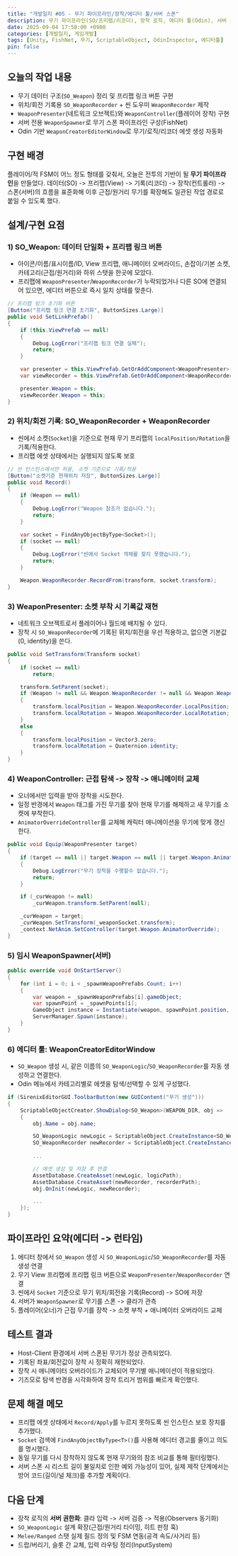 ```yaml
---
title: "개발일지 #05 - 무기 파이프라인/장착/에디터 툴/서버 스폰"
description: 무기 파이프라인(SO/프리팹/리코더), 장착 로직, 에디터 툴(Odin), 서버 스폰 정리
date: 2025-09-04 17:58:00 +0900
categories: [개발일지, 게임개발]
tags: [Unity, FishNet, 무기, ScriptableObject, OdinInspector, 에디터툴]
pin: false
---
```


## 오늘의 작업 내용

- 무기 데이터 구조(`SO_Weapon`) 정리 및 프리팹 링크 버튼 구현
- 위치/회전 기록용 `SO_WeaponRecorder` + 씬 도우미 `WeaponRecorder` 제작
- `WeaponPresenter`(네트워크 오브젝트)와 `WeaponController`(플레이어 장착) 구현
- 서버 전용 `WeaponSpawner`로 무기 스폰 파이프라인 구성(FishNet)
- Odin 기반 `WeaponCreatorEditorWindow`로 무기/로직/리코더 에셋 생성 자동화

## 구현 배경

플레이어/적 FSM이 어느 정도 형태를 갖춰서, 오늘은 전투의 기반이 될 **무기 파이프라인**을 만들었다. 데이터(SO) -> 프리팹(View) -> 기록(리코더) -> 장착(컨트롤러) -> 스폰(서버)의 흐름을 표준화해 이후 근접/원거리 무기를 확장해도 일관된 작업 경로로 붙일 수 있도록 했다.

## 설계/구현 요점

### 1) SO_Weapon: 데이터 단일화 + 프리팹 링크 버튼

- 아이콘/이름/표시이름/ID, View 프리팹, 애니메이터 오버라이드, 손잡이/기본 소켓, 카테고리(근접/원거리)와 하위 스탯을 한곳에 모았다.
- 프리팹에 `WeaponPresenter`/`WeaponRecorder`가 누락되었거나 다른 SO에 연결되어 있으면, 에디터 버튼으로 즉시 일치 상태를 맞춘다.

```csharp
// 프리팹 링크 초기화 버튼
[Button("프리팹 링크 연결 초기화", ButtonSizes.Large)]
public void SetLinkPrefab()
{
    if (this.ViewPrefab == null)
    {
        Debug.LogError("프리팹 링크 연결 실패");
        return;
    }

    var presenter = this.ViewPrefab.GetOrAddComponent<WeaponPresenter>();
    var viewRecorder = this.ViewPrefab.GetOrAddComponent<WeaponRecorder>();

    presenter.Weapon = this;
    viewRecorder.Weapon = this;
}
```

### 2) 위치/회전 기록: SO_WeaponRecorder + WeaponRecorder

- 씬에서 소켓(`Socket`)을 기준으로 현재 무기 프리팹의 `localPosition/Rotation`을 기록/적용한다.
- 프리팹 에셋 상태에서는 실행되지 않도록 보호

```csharp
// 씬 인스턴스에서만 허용, 소켓 기준으로 기록/적용
[Button("소켓기준 현재위치 저장", ButtonSizes.Large)]
public void Record()
{
    if (Weapon == null)
    {
        Debug.LogError("Weapon 참조가 없습니다.");
        return;
    }

    var socket = FindAnyObjectByType<Socket>();
    if (socket == null)
    {
        Debug.LogError("씬에서 Socket 객체를 찾지 못했습니다.");
        return;
    }

    Weapon.WeaponRecorder.RecordFrom(transform, socket.transform);
}
```

### 3) WeaponPresenter: 소켓 부착 시 기록값 재현

- 네트워크 오브젝트로서 플레이어나 월드에 배치될 수 있다.
- 장착 시 `SO_WeaponRecorder`에 기록된 위치/회전을 우선 적용하고, 없으면 기본값(0, identity)을 쓴다.

```csharp
public void SetTransform(Transform socket)
{
    if (socket == null)
        return;

    transform.SetParent(socket);
    if (Weapon != null && Weapon.WeaponRecorder != null && Weapon.WeaponRecorder.IsRecorded == true)
    {
        transform.localPosition = Weapon.WeaponRecorder.LocalPosition;
        transform.localRotation = Weapon.WeaponRecorder.LocalRotation;
    }
    else
    {
        transform.localPosition = Vector3.zero;
        transform.localRotation = Quaternion.identity;
    }
}
```

### 4) WeaponController: 근접 탐색 -> 장착 -> 애니메이터 교체

- 오너에서만 입력을 받아 장착을 시도한다.
- 일정 반경에서 `Weapon` 태그를 가진 무기를 찾아 현재 무기를 해제하고 새 무기를 소켓에 부착한다.
- `AnimatorOverrideController`를 교체해 캐릭터 애니메이션을 무기에 맞게 갱신한다.

```csharp
public void Equip(WeaponPresenter target)
{
    if (target == null || target.Weapon == null || target.Weapon.AnimatorOverride == null)
    {
        Debug.LogError("무기 장착을 수행할수 없습니다.");
        return;
    }

    if (_curWeapon != null)
        _curWeapon.transform.SetParent(null);

    _curWeapon = target;
    _curWeapon.SetTransform(_weaponSocket.transform);
    _context.NetAnim.SetController(target.Weapon.AnimatorOverride);
}
```

### 5) 임시 WeaponSpawner(서버)
```csharp
public override void OnStartServer()
{
    for (int i = 0; i < _spawnWeaponPrefabs.Count; i++)
    {
        var weapon = _spawnWeaponPrefabs[i].gameObject;
        var spawnPoint = _spawnPoints[i];
        GameObject instance = Instantiate(weapon, spawnPoint.position, spawnPoint.rotation);
        ServerManager.Spawn(instance);
    }
}
```

### 6) 에디터 툴: WeaponCreatorEditorWindow

- `SO_Weapon` 생성 시, 같은 이름의 `SO_WeaponLogic`/`SO_WeaponRecorder`를 자동 생성하고 연결한다.
- Odin 메뉴에서 카테고리별로 에셋을 탐색/선택할 수 있게 구성했다.

```csharp
if (SirenixEditorGUI.ToolbarButton(new GUIContent("무기 생성")))
{
    ScriptableObjectCreator.ShowDialog<SO_Weapon>(WEAPON_DIR, obj =>
    {
        obj.Name = obj.name;

        SO_WeaponLogic newLogic = ScriptableObject.CreateInstance<SO_WeaponLogic>();
        SO_WeaponRecorder newRecorder = ScriptableObject.CreateInstance<SO_WeaponRecorder>();
        
        ...

        // 에셋 생성 및 저장 후 연결
        AssetDatabase.CreateAsset(newLogic, logicPath);
        AssetDatabase.CreateAsset(newRecorder, recorderPath);
        obj.OnInit(newLogic, newRecorder);

        ...
    });
}
```

## 파이프라인 요약(에디터 -> 런타임)

1. 에디터 창에서 `SO_Weapon` 생성 시 `SO_WeaponLogic`/`SO_WeaponRecorder`를 자동 생성·연결
2. 무기 View 프리팹에 프리팹 링크 버튼으로 `WeaponPresenter`/`WeaponRecorder` 연결
3. 씬에서 `Socket` 기준으로 무기 위치/회전을 기록(Record) -> SO에 저장
4. 서버가 `WeaponSpawner`로 무기를 스폰 -> 클라가 관측
5. 플레이어(오너)가 근접 무기를 장착 -> 소켓 부착 + 애니메이터 오버라이드 교체

## 테스트 결과

- Host-Client 환경에서 서버 스폰된 무기가 정상 관측되었다.
- 기록된 좌표/회전값이 장착 시 정확히 재현되었다.
- 장착 시 애니메이터 오버라이드가 교체되어 무기별 애니메이션이 적용되었다.
- 기즈모로 탐색 반경을 시각화하여 장착 트리거 범위를 빠르게 확인했다.

## 문제 해결 메모

- 프리팹 에셋 상태에서 `Record/Apply`를 누르지 못하도록 씬 인스턴스 보호 장치를 추가했다.
- `Socket` 검색에 `FindAnyObjectByType<T>()`를 사용해 에디터 경고를 줄이고 의도를 명시했다.
- 동일 무기를 다시 장착하지 않도록 현재 무기와의 참조 비교를 통해 필터링했다.
- 서버 스폰 시 리스트 길이 불일치로 인한 예외 가능성이 있어, 실제 제작 단계에서는 방어 코드(길이/널 체크)를 추가할 계획이다.

## 다음 단계

- 장착 로직의 **서버 권한화**: 클라 입력 -> 서버 검증 -> 적용(Observers 동기화)
- `SO_WeaponLogic` 설계 확장(근접/원거리 타이밍, 히트 판정 훅)
- `Melee/Ranged` 스탯 실제 필드 정의 및 FSM 연동(공격 속도/사거리 등)
- 드랍/버리기, 슬롯 간 교체, 입력 라우팅 정리(InputSystem)


